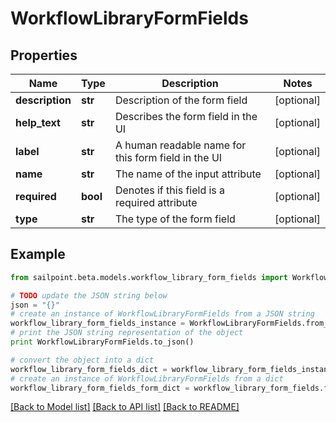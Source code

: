 # WorkflowLibraryFormFields


## Properties

Name | Type | Description | Notes
------------ | ------------- | ------------- | -------------
**description** | **str** | Description of the form field | [optional] 
**help_text** | **str** | Describes the form field in the UI | [optional] 
**label** | **str** | A human readable name for this form field in the UI | [optional] 
**name** | **str** | The name of the input attribute | [optional] 
**required** | **bool** | Denotes if this field is a required attribute | [optional] 
**type** | **str** | The type of the form field | [optional] 

## Example

```python
from sailpoint.beta.models.workflow_library_form_fields import WorkflowLibraryFormFields

# TODO update the JSON string below
json = "{}"
# create an instance of WorkflowLibraryFormFields from a JSON string
workflow_library_form_fields_instance = WorkflowLibraryFormFields.from_json(json)
# print the JSON string representation of the object
print WorkflowLibraryFormFields.to_json()

# convert the object into a dict
workflow_library_form_fields_dict = workflow_library_form_fields_instance.to_dict()
# create an instance of WorkflowLibraryFormFields from a dict
workflow_library_form_fields_form_dict = workflow_library_form_fields.from_dict(workflow_library_form_fields_dict)
```
[[Back to Model list]](../README.md#documentation-for-models) [[Back to API list]](../README.md#documentation-for-api-endpoints) [[Back to README]](../README.md)


